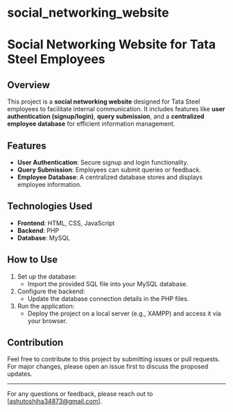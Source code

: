 # social_networking_website

# Social Networking Website for Tata Steel Employees  

## Overview  
This project is a **social networking website** designed for Tata Steel employees to facilitate internal communication. It includes features like **user authentication (signup/login)**, **query submission**, and a **centralized employee database** for efficient information management.  

## Features  
- **User Authentication**: Secure signup and login functionality.  
- **Query Submission**: Employees can submit queries or feedback.  
- **Employee Database**: A centralized database stores and displays employee information.  

## Technologies Used  
- **Frontend**: HTML, CSS, JavaScript  
- **Backend**: PHP  
- **Database**: MySQL  

## How to Use  

1. Set up the database:  
   - Import the provided SQL file into your MySQL database.  
2. Configure the backend:  
   - Update the database connection details in the PHP files.  
3. Run the application:  
   - Deploy the project on a local server (e.g., XAMPP) and access it via your browser.  

## Contribution  
Feel free to contribute to this project by submitting issues or pull requests. For major changes, please open an issue first to discuss the proposed updates.   

---  
For any questions or feedback, please reach out to [ashutoshjha34873@gmail.com].
